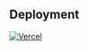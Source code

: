 

## Deployment

[![Vercel](https://vercelbadge.vercel.app/api/YOUR_TEAM_ORG/bluenord-clean)](https://vercel.com/YOUR_TEAM_ORG/bluenord-clean)
